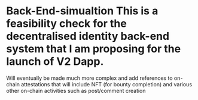 # Back-End-simualtion This is a feasibility check for the decentralised identity back-end system that I am proposing for the launch of V2 Dapp. 

Will eventually be made much more complex and add references to on-chain attestations that will include NFT (for bounty completion) and various other on-chain activities such as post/comment creation
